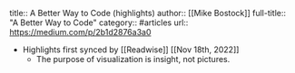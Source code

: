 title:: A Better Way to Code (highlights)
author:: [[Mike Bostock]]
full-title:: "A Better Way to Code"
category:: #articles
url:: https://medium.com/p/2b1d2876a3a0

- Highlights first synced by [[Readwise]] [[Nov 18th, 2022]]
	- The purpose of visualization is insight, not pictures.